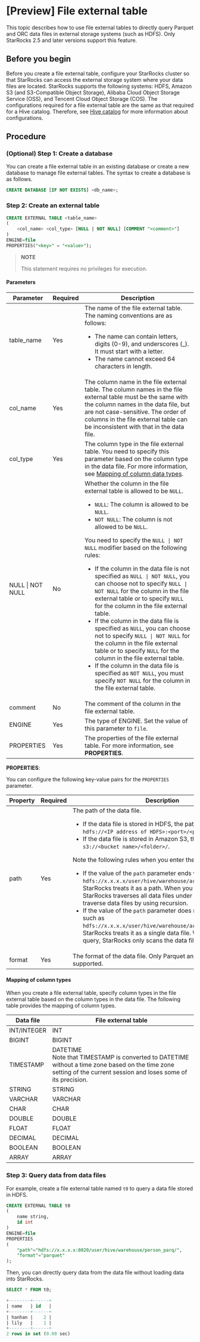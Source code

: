 # [Preview] File external table

This topic describes how to use file external tables to directly query Parquet and ORC data files in external storage systems (such as HDFS). Only StarRocks 2.5 and later versions support this feature.

## Before you begin

Before you create a file external table, configure your StarRocks cluster so that StarRocks can access the external storage system where your data files are located. StarRocks supports the following systems: HDFS, Amazon S3 (and S3-Compatible Object Storage), Alibaba Cloud Object Storage Service (OSS), and Tencent Cloud Object Storage (COS). The configurations required for a file external table are the same as that required for a Hive catalog. Therefore, see [Hive catalog](../data_source/catalog/hive_catalog.md#before-you-begin) for more information about configurations.

## Procedure

### (Optional) Step 1: Create a database

You can create a file external table in an existing database or create a new database to manage file external tables. The syntax to create a database is as follows.

```SQL
CREATE DATABASE [IF NOT EXISTS] <db_name>;
```

### Step 2: Create an external table

```SQL
CREATE EXTERNAL TABLE <table_name> 
(
    <col_name> <col_type> [NULL | NOT NULL] [COMMENT "<comment>"]
) 
ENGINE=file
PROPERTIES("<key>" = "<value>");
```

> **NOTE**
>
> This statement requires no privileges for execution.

#### Parameters

| **Parameter**    | **Required** | **Description**                                              |
| ---------------- | ------------ | ------------------------------------------------------------ |
| table_name       | Yes          | The name of the file external table. The naming conventions are as follows:<ul><li>The name can contain letters, digits (0-9), and underscores (_). It must start with a letter.</li><li>The name cannot exceed 64 characters in length.</li></ul> |
| col_name         | Yes          | The column name in the file external table. The column names in the file external table must be the same with the column names in the data file, but are not case-sensitive. The order of columns in the file external table can be inconsistent with that in the data file. |
| col_type         | Yes          | The column type in the file external table. You need to specify this parameter based on the column type in the data file. For more information, see [Mapping of column data types](#mapping-of-column-types). |
| NULL \| NOT NULL | No           | Whether the column in the file external table is allowed to be `NULL`.<ul><li>`NULL`: The column is allowed to be `NULL`.</li><li>`NOT NULL`: The column is not allowed to be `NULL`.</li></ul>You need to specify the `NULL \| NOT NULL` modifier based on the following rules:<ul><li>If the column in the data file is not specified as `NULL \| NOT NULL`, you can choose not to specify `NULL \| NOT NULL` for the column in the file external table or to specify `NULL` for the column in the file external table.</li><li>If the column in the data file is specified as `NULL`, you can choose not to specify `NULL \| NOT NULL` for the column in the file external table or to specify `NULL` for the column in the file external table.</li><li>If the column in the data file is specified as `NOT NULL`, you must specify `NOT NULL` for the column in the file external table.</li></ul> |
| comment          | No           | The comment of the column in the file external table.        |
| ENGINE           | Yes          | The type of ENGINE. Set the value of this parameter to `file`. |
| PROPERTIES       | Yes          | The properties of the file external table. For more information, see **PROPERTIES**. |

**PROPERTIES**:

You can configure the following key-value pairs for the `PROPERTIES` parameter.

| **Property** | **Required** | **Description**                                                    |
| ------- | ------------ | ------------------------------------------------------------ |
| path    | Yes          | The path of the data file.<ul><li>If the data file is stored in HDFS, the path format is `hdfs://<IP address of HDFS>:<port>/<path>`.</li><li>If the data file is stored in Amazon S3, the path format is `s3://<bucket name>/<folder>/`.</li></ul>Note the following rules when you enter the path:<ul><li>If the value of the `path` parameter ends with `'/'`, such as `hdfs://x.x.x.x/user/hive/warehouse/array2d_parq/data'/'`, StarRocks treats it as a path. When you execute a query, StarRocks traverses all data files under the path. It does not traverse data files by using recursion.</li><li>If the value of the `path` parameter does not end with `'/'`, such as `hdfs://x.x.x.x/user/hive/warehouse/array2d_parq/data`, StarRocks treats it as a single data file. When you execute a query, StarRocks only scans the data file.</li></ul> |
| format  | Yes          | The format of the data file. Only Parquet and ORC are supported. |

#### Mapping of column types

When you create a file external table, specify column types in the file external table based on the column types in the data file. The following table provides the mapping of column types.

| **Data file** | **File external table**                                      |
| ------------- | ------------------------------------------------------------ |
| INT/INTEGER   | INT                                                          |
| BIGINT        | BIGINT                                                       |
| TIMESTAMP     | DATETIME <br>Note that TIMESTAMP is converted to DATETIME without a time zone based on the time zone setting of the current session and loses some of its precision. |
| STRING        | STRING                                                       |
| VARCHAR       | VARCHAR                                                      |
| CHAR          | CHAR                                                         |
| DOUBLE        | DOUBLE                                                       |
| FLOAT         | FLOAT                                                        |
| DECIMAL       | DECIMAL                                                      |
| BOOLEAN       | BOOLEAN                                                      |
| ARRAY         | ARRAY                                                        |

### Step 3: Query data from data files

For example, create a file external table named `t0` to query a data file stored in HDFS.

```SQL
CREATE EXTERNAL TABLE t0
(
    name string, 
    id int
) 
ENGINE=file
PROPERTIES 
(
    "path"="hdfs://x.x.x.x:8020/user/hive/warehouse/person_parq/", 
    "format"="parquet"
);
```

Then, you can directly query data from the data file without loading data into StarRocks.

```SQL
SELECT * FROM t0;

+--------+------+
| name   | id   |
+--------+------+
| hanhan |    2 |
| lily   |    1 |
+--------+------+
2 rows in set (0.08 sec)
```
